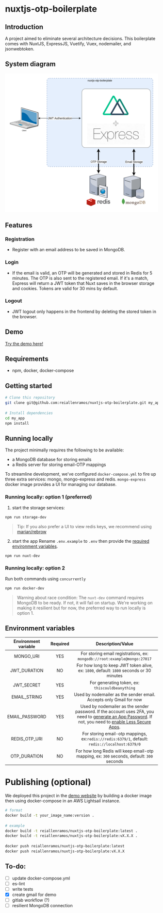 # nuxtjs-otp-boilerplate

## Introduction
A project aimed to eliminate several architecture decisions. This boilerplate comes with NuxtJS, ExpressJS, Vuetify, Vuex, nodemailer, and jsonwebtoken.


## System diagram

![](assets/system_diagram.png)

## Features
### Registration
  - Register with an email address to be saved in MongoDB.
### Login
  - If the email is valid, an OTP will be generated and stored in Redis for 5 minutes. The OTP is also sent to the registered email. If it's a match, Express will return a JWT token that Nuxt saves in the browser storage and cookies. Tokens are valid for 30 mins by default.
### Logout
  - JWT logout only happens in the frontend by deleting the stored token in the browser.

## Demo
[Try the demo here!](http://3.1.243.203/)

## Requirements
  - npm, docker, docker-compose
  
## Getting started
```bash
# Clone this repository
git clone git@github.com:reiallenramos/nuxtjs-otp-boilerplate.git my_app

# Install dependencies
cd my_app
npm install
```

## Running locally
The project minimally requires the following to be available:
 - a MongoDB database for storing emails
 - a Redis server for storing email-OTP mappings

To streamline development, we've configured `docker-compose.yml` to fire up three extra services: mongo, mongo-express and redis. `mongo-express` docker image provides a UI for managing our database.

### Running locally: option 1 (preferred)

1. start the storage services:
```bash
npm run storage-dev
```

> Tip: If you also prefer a UI to view redis keys, we recommend using [marian/rebrow](https://hub.docker.com/r/marian/rebrow/)
2. start the app
Rename `.env.example` to `.env` then provide the [required environment variables](#environment-variables).
```bash
npm run nuxt-dev
```
### Running locally: option 2
Run both commands using `concurrently`
```bash
npm run docker-dev
```
> Warning about race condition: The `nuxt-dev` command requires MongoDB to be ready. If not, it will fail on startup. We're working on making it resilient but for now, the preferred way to run locally is option 1.


## Environment variables

|Environment variable|Required|Description/Value|
|:-:|:-:|:-:|
|MONGO_URI|YES|For storing email registrations, ex: `mongodb://root:example@mongo:27017`|
|JWT_DURATION|NO|For how long to keep JWT token alive, ex: `1800`, default: `1800` seconds or 30 minutes|
|JWT_SECRET|YES|For generating token, ex: `thiscouldbeanything`|
|EMAIL_STRING|YES|Used by nodemailer as the sender email. Accepts only Gmail for now|
|EMAIL_PASSWORD|YES|Used by nodemailer as the sender password. If the account uses 2FA, you need to [generate an App Password](https://support.google.com/accounts/answer/185833?hl=en). If not, you need to [enable Less Secure Apps](https://support.google.com/accounts/answer/6010255?hl=en).|
|REDIS_OTP_URI|NO|For storing email-otp mappings, ex:`redis://redis:6379/1`, default: `redis://localhost:6379/0`|
|OTP_DURATION|NO|For how long Redis will keep email-otp mapping, ex: `300` seconds, default: `300` seconds|

# Publishing (optional)
We deployed this project in the [demo website](#demo) by building a docker image then using docker-compose in an AWS Lightsail instance.

```bash
# format
docker build -t your_image_name:version .

# example
docker build -t reiallenramos/nuxtjs-otp-boilerplate:latest .
docker build -t reiallenramos/nuxtjs-otp-boilerplate:vX.X.X .

docker push reiallenramos/nuxtjs-otp-boilerplate:latest
docker push reiallenramos/nuxtjs-otp-boilerplate:vX.X.X
```

## To-do:
  - [ ] update docker-compose.yml
  - [ ] es-lint
  - [ ] write tests
  - [x] create gmail for demo
  - [ ] gitlab workflow (?)
  - [ ] resilient MongoDB connection
